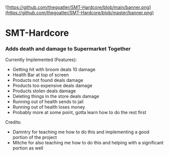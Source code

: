![https://github.com/thegoatler/SMT-Hardcore/blob/main/banner.png](https://github.com/thegoatler/SMT-Hardcore/blob/master/banner.png)


# SMT-Hardcore
### Adds death and damage to Supermarket Together
Currently Implemented (Features):
- Getting hit with broom deals 10 damage
- Health Bar at top of screen
- Products not found deals damage
- Products too expensive deals damage
- Products stolen deals damage
- Deleting things in the store deals damage
- Running out of health sends to jail
- Running out of health loses money
- Probably more at some point, gotta learn how to do the rest first

Credits:
- Damntry for teaching me how to do this and implementing a good portion of the project
- Mitche for also teaching me how to do this and helping with a significant portion as well
